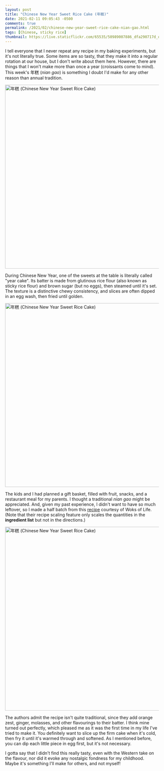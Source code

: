 ```yaml
---
layout: post
title: "Chinese New Year Sweet Rice Cake (年糕)"
date: 2021-02-11 09:05:43 -0500
comments: true
permalink: /2021/02/chinese-new-year-sweet-rice-cake-nian-gao.html
tags: [Chinese, sticky rice]
thumbnail: https://live.staticflickr.com/65535/50989007886_dfa290717d_q.jpg
---
```


I tell everyone that I never repeat any recipe in my baking 
experiments, but it's not literally true. Some items are so
tasty, that they make it into a regular rotation at our house,
but I don't write about them here. However, there are things
that I won't make more than once a year (croissants come to mind).
This week's 年糕 (_nian gao_) is something I doubt I'd make
for any other reason than annual tradition.

<a data-flickr-embed="true" href="https://www.flickr.com/photos/gnuf/50989007591/in/photostream/" title="年糕 (Chinese New Year Sweet Rice Cake)"><img src="https://live.staticflickr.com/65535/50989007591_83004c6894_c.jpg" width="800" height="600" alt="年糕 (Chinese New Year Sweet Rice Cake)"></a><script async src="//embedr.flickr.com/assets/client-code.js" charset="utf-8"></script>

During Chinese New Year, one of the sweets at the table is literally
called "year cake". Its batter is made from glutinous rice flour
(also known as sticky rice flour) and brown sugar (but no eggs),
then steamed until it's set. The texture is a distinctive chewy
consistency, and slices are often dipped in an egg wash, then fried
until golden.

<a data-flickr-embed="true" href="https://www.flickr.com/photos/gnuf/50989115192/in/photostream/" title="年糕 (Chinese New Year Sweet Rice Cake)"><img src="https://live.staticflickr.com/65535/50989115192_f02b8771fe_c.jpg" width="800" height="600" alt="年糕 (Chinese New Year Sweet Rice Cake)"></a><script async src="//embedr.flickr.com/assets/client-code.js" charset="utf-8"></script>

The kids and I had planned a gift basket, filled with fruit, snacks, and
a restaurant meal for my parents. I thought a traditional _nian gao_
might be appreciated. And, given my past experience, I didn't want
to have so much leftover, so I made a half batch from this
[recipe](https://thewoksoflife.com/nian-gao-recipe/#wprm-recipe-container-29503)
courtesy of Woks of Life. (Note that their recipe scaling feature only scales 
the quantities in the **ingredient list** but not in the directions.)

<a data-flickr-embed="true" href="https://www.flickr.com/photos/gnuf/50989007886/in/dateposted/" title="年糕 (Chinese New Year Sweet Rice Cake)"><img src="https://live.staticflickr.com/65535/50989007886_dfa290717d_c.jpg" width="800" height="600" alt="年糕 (Chinese New Year Sweet Rice Cake)"></a><script async src="//embedr.flickr.com/assets/client-code.js" charset="utf-8"></script>

The authors admit the recipe isn't quite traditional, since they
add orange zest, ginger, molasses, and other flavourings to their
batter. I think mine turned out perfectly, which pleased me as it
was the first time in my life I've tried to make it.  You definitely
want to slice up the firm cake when it's cold, then fry it until
it's warmed through and softened. As I mentioned before, you can
dip each little piece in egg first, but it's not necessary.

I gotta say that I didn't find this really tasty, even with the
Western take on the flavour, nor did it evoke any nostalgic fondness
for my childhood.  Maybe it's something I'll make for others, and
not myself!
